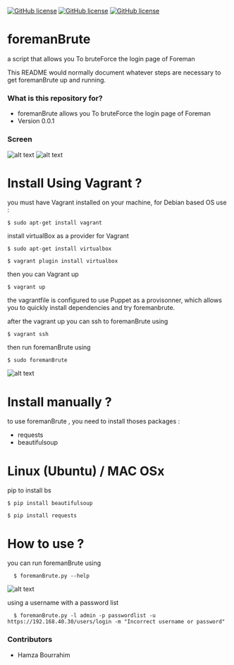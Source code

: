 [![GitHub license](https://img.shields.io/badge/license-GPLv2-blue.svg)](https://raw.githubusercontent.com/Facetracker-project/facetracker-core/master/COPYING)
[![GitHub license](https://img.shields.io/badge/author-naper-blue.svg)](https://raw.githubusercontent.com/Facetracker-project/facetracker-core/master/COPYING)
[![GitHub license](https://img.shields.io/badge/version-0.0.1-orange.svg)](https://raw.githubusercontent.com/Facetracker-project/facetracker-core/master/COPYING)
# foremanBrute
a script that allows you To bruteForce the login page of Foreman

This README would normally document whatever steps are necessary to get foremanBrute up and running.

### What is this repository for? ###

* foremanBrute allows you To bruteForce the login page of Foreman
* Version 0.0.1

### Screen ###

![alt text](https://nsa40.casimages.com/img/2019/01/16/190116014227605236.png "foremanBrute screen0")
![alt text](https://nsa40.casimages.com/img/2019/01/16/190116014227872813.png "foremanBrute screen1")

# Install Using Vagrant ?
you must have Vagrant installed on your machine, for Debian based OS use :

    $ sudo apt-get install vagrant
    
install virtualBox as a provider for Vagrant

    $ sudo apt-get install virtualbox
    
    $ vagrant plugin install virtualbox
    
then you can Vagrant up

    $ vagrant up
    
the vagrantfile is configured to use Puppet as a provisonner, which allows you to quickly install dependencies and try foremanbrute.

after the vagrant up you can ssh to foremanBrute using

    $ vagrant ssh
    
then run foremanBrute using 

    $ sudo foremanBrute
    
![alt text](https://nsa40.casimages.com/img/2019/01/16/190116015010818105.png "foremanBrute vagrant")

# Install manually ?
to use foremanBrute , you need to install thoses packages :
  * requests
  * beautifulsoup
  
# Linux (Ubuntu) / MAC OSx
pip to install bs
  
    $ pip install beautifulsoup
    
    $ pip install requests
    
    
# How to use ?
you can run foremanBrute using 

      $ foremanBrute.py --help
      
![alt text](https://nsa40.casimages.com/img/2019/01/16/190116020409791640.png "foremanBrute help")

using a username with a password list

      $ foremanBrute.py -l admin -p passwordlist -u https://192.168.40.30/users/login -m "Incorrect username or password"

### Contributors ###

* Hamza Bourrahim
